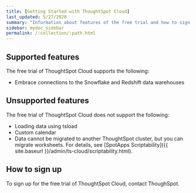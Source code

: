 ```yaml
---
title: [Getting Started with ThoughtSpot Cloud]
last_updated: 5/27/2020
summary: "Information about features of the free trial and how to sign up."
sidebar: mydoc_sidebar
permalink: /:collection/:path.html
---
```

## Supported features

The free trial of ThoughtSpot Cloud supports the following:
- Embrace connections to the Snowflake and Redshift data warehouses

## Unsupported features

The free trial of ThoughtSpot Cloud does not support the following:
- Loading data using tsload
- Custom calendar
- Data cannot be migrated to another ThoughtSpot cluster, but you can migrate worksheets. For details, see [SpotApps Scriptability]({{ site.baseurl }}/admin/ts-cloud/scriptability.html).

## How to sign up

To sign up for the free trial of ThoughtSpot Cloud, contact ThoughSpot.
